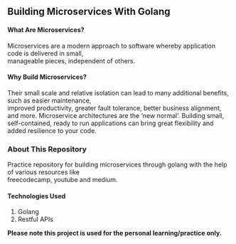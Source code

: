 ## Building Microservices With Golang

#### What Are Microservices?
Microservices are a modern approach to software whereby application code is delivered in small, <br>
manageable pieces, independent of others.

#### Why Build Microservices?
Their small scale and relative isolation can lead to many additional benefits, such as easier maintenance, <br>
improved productivity, greater fault tolerance, better business alignment, and more.
Microservice architectures are the ‘new normal’. Building small, self-contained, ready to run applications can bring great flexibility and added resilience to your code.

### About This Repository
Practice repository for building microservices through golang with the help of various resources like<br>
freecodecamp, youtube and medium.<br>

#### Technologies Used
1. Golang
2. Restful APIs

<b>Please note this project is used for the personal learning/practice only.</b>